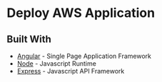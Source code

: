 # Deploy AWS Application



## Built With

- [Angular](https://angular.io/) - Single Page Application Framework
- [Node](https://nodejs.org) - Javascript Runtime
- [Express](https://expressjs.com/) - Javascript API Framework